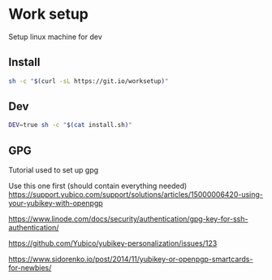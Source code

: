 # Work setup

Setup linux machine for dev

## Install

```bash
sh -c "$(curl -sL https://git.io/worksetup)"
```

## Dev

```bash
DEV=true sh -c "$(cat install.sh)"
```

## GPG

Tutorial used to set up gpg

Use this one first (should contain everything needed) https://support.yubico.com/support/solutions/articles/15000006420-using-your-yubikey-with-openpgp

https://www.linode.com/docs/security/authentication/gpg-key-for-ssh-authentication/

https://github.com/Yubico/yubikey-personalization/issues/123

https://www.sidorenko.io/post/2014/11/yubikey-or-openpgp-smartcards-for-newbies/
